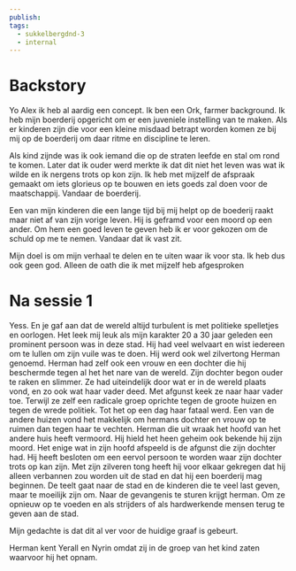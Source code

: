 ```yaml
---
publish: 
tags:
  - sukkelbergdnd-3
  - internal
---
```

# Backstory
Yo Alex ik heb al aardig een concept. Ik ben een Ork, farmer background. Ik heb mijn boerderij opgericht om er een juveniele instelling van te maken. Als er kinderen zijn die voor een kleine misdaad betrapt worden komen ze bij mij op de boerderij om daar ritme en discipline te leren.

Als kind zijnde was ik ook iemand die op de straten leefde en stal om rond te komen. Later dat ik ouder werd merkte ik dat dit niet het leven was wat ik wilde en ik nergens trots op kon zijn. Ik heb met mijzelf de afspraak gemaakt om iets glorieus op te bouwen en iets goeds zal doen voor de maatschappij. Vandaar de boerderij.

Een van mijn kinderen die een lange tijd bij mij helpt op de boederij raakt maar niet af van zijn vorige leven. Hij is geframd voor een moord op een ander. Om hem een goed leven te geven heb ik er voor gekozen om de schuld op me te nemen. Vandaar dat ik vast zit.

Mijn doel is om mijn verhaal te delen en te uiten waar ik voor sta. Ik heb dus ook geen god. Alleen de oath die ik met mijzelf heb afgesproken

# Na sessie 1
Yess. En je gaf aan dat de wereld altijd turbulent is met politieke spelletjes en oorlogen. Het leek mij leuk als mijn karakter 20 a 30 jaar geleden een prominent persoon was in deze stad. Hij had veel welvaart en wist iedereen om te lullen om zijn vuile was te doen. Hij werd ook wel zilvertong Herman genoemd. Herman had zelf ook een vrouw en een dochter die hij beschermde tegen al het het nare van de wereld. 
Zijn dochter begon ouder te raken en slimmer. Ze had uiteindelijk door wat er in de wereld plaats vond, en zo ook wat haar vader deed. Met afgunst keek ze naar haar vader toe. Terwijl ze zelf een radicale groep oprichte tegen de groote huizen en tegen de wrede politiek. Tot het op een dag haar fataal werd. Een van de andere huizen vond het makkelijk om hermans dochter en vrouw op te ruimen dan tegen haar te vechten. Herman die uit wraak het hoofd van het andere huis heeft vermoord. Hij hield het heen geheim ook bekende hij zijn moord. Het enige wat in zijn hoofd afspeeld is de afgunst die zijn dochter had. Hij heeft besloten om een eervol persoon te worden waar zijn dochter trots op kan zijn. Met zijn zilveren tong heeft hij voor elkaar gekregen dat hij alleen verbannen zou worden uit de stad en dat hij een boerderij mag beginnen. De teelt gaat naar de stad en de kinderen die te veel last geven, maar te moeilijk zijn om. Naar de gevangenis te sturen krijgt herman. Om ze opnieuw op te voeden en als strijders of als hardwerkende mensen terug te geven aan de stad.

Mijn gedachte is dat dit al ver voor de huidige graaf is gebeurt.

Herman kent Yerall en Nyrin omdat zij in de groep van het kind zaten waarvoor hij het opnam.